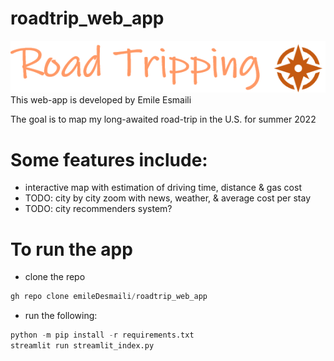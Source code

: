 # roadtrip_web_app
![alt text](streamlit_app/assets/app_logo.PNG)
This web-app is developed by Emile Esmaili

The goal is to map my long-awaited road-trip in the U.S. for summer 2022 

# Some features include:
- interactive map with estimation of driving time, distance & gas cost
- TODO: city by city zoom with news, weather, & average cost per stay 
- TODO: city recommenders system?

# To run the app
- clone the repo
```python
gh repo clone emileDesmaili/roadtrip_web_app
```
- run the following:
```python
python -m pip install -r requirements.txt 
streamlit run streamlit_index.py

```